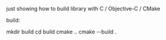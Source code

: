 just showing how to build library with C / Objective-C / CMake

build:

mkdir build
cd build
cmake ..
cmake --build .

